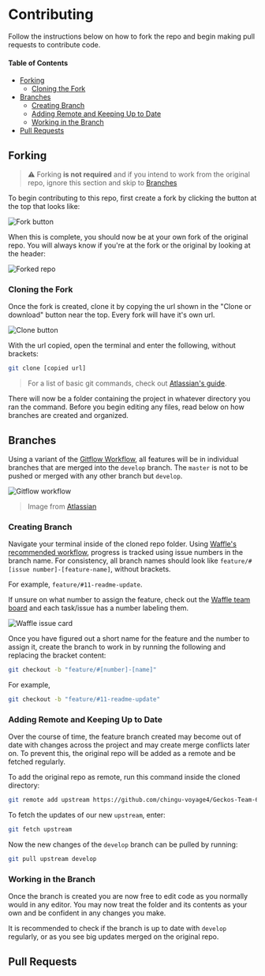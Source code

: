 # Contributing

Follow the instructions below on how to fork the repo and begin making pull requests to contribute code.

#### Table of Contents

- [Forking](#forking)
    - [Cloning the Fork](#cloning-the-fork)
- [Branches](#branches)
    - [Creating Branch](#creating-branch)
    - [Adding Remote and Keeping Up to Date](adding-remote-and-keeping-up-to-date)
    - [Working in the Branch](working-in-the-branch)
- [Pull Requests](pull-requests)

## Forking

> :warning: Forking **is not required** and if you intend to work from the original repo, ignore this section and skip to [Branches](#Branches)

To begin contributing to this repo, first create a fork by clicking the button at the top that looks like:

![Fork button](https://i.imgur.com/PHBsLCq.png)

When this is complete, you should now be at your own fork of the original repo. You will always know if you're at the fork or the original by looking at the header:

![Forked repo](https://i.imgur.com/wDJTRkh.png)

### Cloning the Fork

Once the fork is created, clone it by copying the url shown in the "Clone or download" button near the top. Every fork will have it's own url.

![Clone button](https://i.imgur.com/ikSw4le.png)

With the url copied, open the terminal and enter the following, without brackets:

```sh
git clone [copied url]
```

> For a list of basic git commands, check out [Atlassian's guide](https://confluence.atlassian.com/bitbucketserver/basic-git-commands-776639767.html).

There will now be a folder containing the project in whatever directory you ran the command. Before you begin editing any files, read below on how branches are created and organized.

## Branches

Using a variant of the [Gitflow Workflow](https://www.atlassian.com/git/tutorials/comparing-workflows/gitflow-workflow), all features will be in individual branches that are merged into the `develop` branch. The `master` is not to be pushed or merged with any other branch but `develop`.

![Gitflow workflow](https://i.imgur.com/q7lbUV7.png)
> Image from [Atlassian](https://www.atlassian.com/git/tutorials/comparing-workflows/gitflow-workflow)

### Creating Branch

Navigate your terminal inside of the cloned repo folder. Using [Waffle's recommended workflow](https://help.waffle.io/automatic-work-tracking/auto-work-tracking-basics/recommended-workflow-using-pull-requests-automatic-work-tracking), progress is tracked using issue numbers in the branch name. For consistency, all branch names should look like `feature/#[issue number]-[feature-name]`, without brackets.

For example, `feature/#11-readme-update`.

If unsure on what number to assign the feature, check out the [Waffle team board](https://waffle.io/chingu-voyage4/Geckos-Team-6) and each task/issue has a number labeling them.

![Waffle issue card](https://i.imgur.com/CgQMh6m.png)

Once you have figured out a short name for the feature and the number to assign it, create the branch to work in by running the following and replacing the bracket content:

```sh
git checkout -b "feature/#[number]-[name]"
```

For example, 
```sh
git checkout -b "feature/#11-readme-update"
```

### Adding Remote and Keeping Up to Date

Over the course of time, the feature branch created may become out of date with changes across the project and may create merge conflicts later on. To prevent this, the original repo will be added as a remote and be fetched regularly.

To add the original repo as remote, run this command inside the cloned directory:

```sh
git remote add upstream https://github.com/chingu-voyage4/Geckos-Team-6.git
```

To fetch the updates of our new `upstream`, enter:

```sh
git fetch upstream
```

Now the new changes of the `develop` branch can be pulled by running:

```sh
git pull upstream develop
```

### Working in the Branch

Once the branch is created you are now free to edit  code as you normally would in any editor. You may now treat the folder and its contents as your own and be confident in any changes you make.

It is recommended to check if the branch is up to date with `develop` regularly, or as you see big updates merged on the original repo.

## Pull Requests

